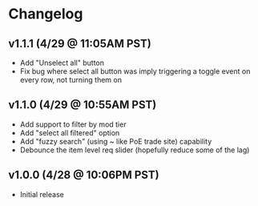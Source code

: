 # Changelog

## v1.1.1 (4/29 @ 11:05AM PST)
 - Add "Unselect all" button
 - Fix bug where select all button was imply triggering a toggle event on every row, not turning them on

## v1.1.0 (4/29 @ 10:55AM PST)
 - Add support to filter by mod tier
 - Add "select all filtered" option
 - Add "fuzzy search" (using ~ like PoE trade site) capability
 - Debounce the item level req slider (hopefully reduce some of the lag)

## v1.0.0 (4/28 @ 10:06PM PST)
 - Initial release